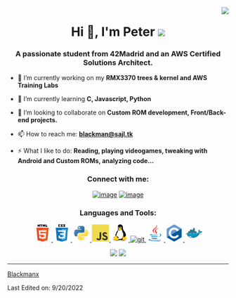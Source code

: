<img align="right" src="https://visitor-badge.laobi.icu/badge?page_id=Blackmanx.Blackmanx">
<h1 align="center">Hi 👋, I'm Peter <img height="40" src="https://emoji.gg/assets/emoji/7333-parrotdance.gif"></h1>
<h3 align="center">A passionate student from 42Madrid and an AWS Certified Solutions Architect.</h3>

- 🔭 I’m currently working on my **RMX3370 trees & kernel and AWS Training Labs**

- 🌱 I’m currently learning **C, Javascript, Python**

- 👯 I’m looking to collaborate on **Custom ROM development, Front/Back-end projects.**

- 📫 How to reach me: **blackman@sajl.tk**

- ⚡ What I like to do: **Reading, playing videogames, tweaking with Android and Custom ROMs, analyzing code...**

<h3 align="center">Connect with me:</h3>
<div align="center">

[![image](https://img.shields.io/badge/LinkedIn-0077B5?style=for-the-badge&logo=linkedin&logoColor=white)](#)
[![image](https://img.shields.io/badge/Gmail-D14836?style=for-the-badge&logo=gmail&logoColor=white)](mailto:blackman@sajl.tk)
  
</div>

<h3 align="center">Languages and Tools:</h3>

<p align="center"> 
  <a href="https://www.w3.org/html/" target="_blank"> 
    <img src="https://raw.githubusercontent.com/devicons/devicon/master/icons/html5/html5-original-wordmark.svg" alt="html5" width="40" height="40"/> 
  </a>
  <a href="https://www.w3schools.com/css/" target="_blank"> 
    <img src="https://raw.githubusercontent.com/devicons/devicon/master/icons/css3/css3-original-wordmark.svg" alt="css3" width="40" height="40"/> 
  </a> 
  <a href="https://www.python.org" target="_blank"> 
    <img src="https://raw.githubusercontent.com/devicons/devicon/master/icons/python/python-original.svg" alt="python" width="40" height="40"/> 
  </a>  
  <a href="https://developer.mozilla.org/en-US/docs/Web/JavaScript" target="_blank"> 
    <img src="https://raw.githubusercontent.com/devicons/devicon/master/icons/javascript/javascript-original.svg" alt="javascript" width="40" height="40"/> 
  </a> 
  <a href="https://www.linux.org/" target="_blank"> 
    <img src="https://raw.githubusercontent.com/devicons/devicon/master/icons/linux/linux-original.svg" alt="linux" width="40" height="40"/> 
  </a> 
  <a href="https://git-scm.com/" target="_blank"> 
    <img src="https://www.vectorlogo.zone/logos/git-scm/git-scm-icon.svg" alt="git" width="40" height="40"/> 
  </a>
    <a href="https://java.com/" target="_blank"> 
    <img src="https://raw.githubusercontent.com/devicons/devicon/master/icons/java/java-original.svg" alt="java" width="40" height="40"/> 
  </a>
   <a href="https://wiki.sei.cmu.edu/confluence/display/c/SEI+CERT+C+Coding+Standard" target="_blank"> 
    <img src="https://raw.githubusercontent.com/devicons/devicon/master/icons/c/c-original.svg" alt="c" width="40" height="40"/> 
  </a>
     <a href="https://docker.com" target="_blank"> 
    <img src="https://raw.githubusercontent.com/devicons/devicon/master/icons/docker/docker-original.svg" alt="docker" width="40" height="40"/> 
  </a>
</p>

<p align= "center">
  <img height= "150" src="https://github-readme-stats.vercel.app/api?username=Blackmanx&theme=codeSTACKr&show_icons=true&include_all_commits=true&count_private=true" />
  <img height= "150" src="https://github-readme-stats.vercel.app/api/top-langs/?username=Blackmanx&theme=codeSTACKr&layout=compact" />
</p>

------

[Blackmanx](https://github.com/Blackmanx)

Last Edited on: 9/20/2022
